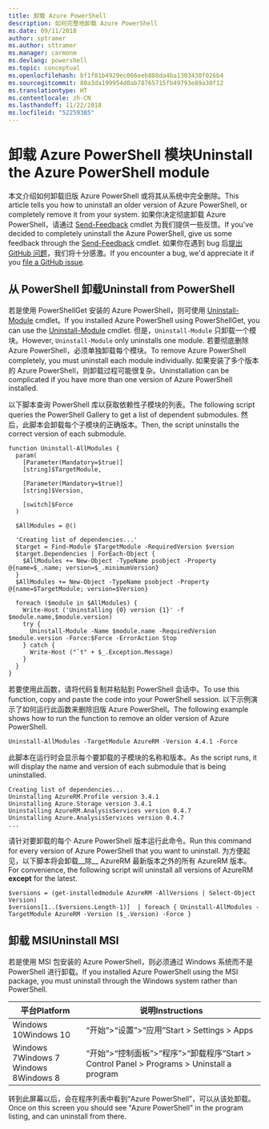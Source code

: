 ```yaml
---
title: 卸载 Azure PowerShell
description: 如何完整地卸载 Azure PowerShell
ms.date: 09/11/2018
author: sptramer
ms.author: sttramer
ms.manager: carmonm
ms.devlang: powershell
ms.topic: conceptual
ms.openlocfilehash: bf1f81b4929ec066eeb888da4ba1303430f026b4
ms.sourcegitcommit: 80a3da199954d0ab78765715fb49793e89a30f12
ms.translationtype: HT
ms.contentlocale: zh-CN
ms.lasthandoff: 11/22/2018
ms.locfileid: "52259385"
---
```

# <a name="uninstall-the-azure-powershell-module"></a><span data-ttu-id="ff45d-103">卸载 Azure PowerShell 模块</span><span class="sxs-lookup"><span data-stu-id="ff45d-103">Uninstall the Azure PowerShell module</span></span>

<span data-ttu-id="ff45d-104">本文介绍如何卸载旧版 Azure PowerShell 或将其从系统中完全删除。</span><span class="sxs-lookup"><span data-stu-id="ff45d-104">This article tells you how to uninstall an older version of Azure PowerShell, or completely remove it from your system.</span></span> <span data-ttu-id="ff45d-105">如果你决定彻底卸载 Azure PowerShell，请通过 [Send-Feedback](/powershell/module/azurerm.profile/send-feedback) cmdlet 为我们提供一些反馈。</span><span class="sxs-lookup"><span data-stu-id="ff45d-105">If you've decided to completely uninstall the Azure PowerShell, give us some feedback through the [Send-Feedback](/powershell/module/azurerm.profile/send-feedback) cmdlet.</span></span>
<span data-ttu-id="ff45d-106">如果你在遇到 bug 后[提出 GitHub 问题](https://github.com/azure/azure-powershell/issues)，我们将十分感激。</span><span class="sxs-lookup"><span data-stu-id="ff45d-106">If you encounter a bug, we'd appreciate it if you [file a GitHub issue](https://github.com/azure/azure-powershell/issues).</span></span>

## <a name="uninstall-from-powershell"></a><span data-ttu-id="ff45d-107">从 PowerShell 卸载</span><span class="sxs-lookup"><span data-stu-id="ff45d-107">Uninstall from PowerShell</span></span>

<span data-ttu-id="ff45d-108">若是使用 PowerShellGet 安装的 Azure PowerShell，则可使用 [Uninstall-Module](/powershell/module/powershellget/uninstall-module) cmdlet。</span><span class="sxs-lookup"><span data-stu-id="ff45d-108">If you installed Azure PowerShell using PowerShellGet, you can use the [Uninstall-Module](/powershell/module/powershellget/uninstall-module) cmdlet.</span></span> <span data-ttu-id="ff45d-109">但是，`Uninstall-Module` 只卸载一个模块。</span><span class="sxs-lookup"><span data-stu-id="ff45d-109">However, `Uninstall-Module` only uninstalls one module.</span></span> <span data-ttu-id="ff45d-110">若要彻底删除 Azure PowerShell，必须单独卸载每个模块。</span><span class="sxs-lookup"><span data-stu-id="ff45d-110">To remove Azure PowerShell completely, you must uninstall each module individually.</span></span> <span data-ttu-id="ff45d-111">如果安装了多个版本的 Azure PowerShell，则卸载过程可能很复杂。</span><span class="sxs-lookup"><span data-stu-id="ff45d-111">Uninstallation can be complicated if you have more than one version of Azure PowerShell installed.</span></span>

<span data-ttu-id="ff45d-112">以下脚本查询 PowerShell 库以获取依赖性子模块的列表。</span><span class="sxs-lookup"><span data-stu-id="ff45d-112">The following script queries the PowerShell Gallery to get a list of dependent submodules.</span></span> <span data-ttu-id="ff45d-113">然后，此脚本会卸载每个子模块的正确版本。</span><span class="sxs-lookup"><span data-stu-id="ff45d-113">Then, the script uninstalls the correct version of each submodule.</span></span>

```powershell-interactive
function Uninstall-AllModules {
  param(
    [Parameter(Mandatory=$true)]
    [string]$TargetModule,

    [Parameter(Mandatory=$true)]
    [string]$Version,

    [switch]$Force
  )

  $AllModules = @()

  'Creating list of dependencies...'
  $target = Find-Module $TargetModule -RequiredVersion $version
  $target.Dependencies | ForEach-Object {
    $AllModules += New-Object -TypeName psobject -Property @{name=$_.name; version=$_.minimumVersion}
  }
  $AllModules += New-Object -TypeName psobject -Property @{name=$TargetModule; version=$Version}

  foreach ($module in $AllModules) {
    Write-Host ('Uninstalling {0} version {1}' -f $module.name,$module.version)
    try {
      Uninstall-Module -Name $module.name -RequiredVersion $module.version -Force:$Force -ErrorAction Stop
    } catch {
      Write-Host ("`t" + $_.Exception.Message)
    }
  }
}
```

<span data-ttu-id="ff45d-114">若要使用此函数，请将代码复制并粘贴到 PowerShell 会话中。</span><span class="sxs-lookup"><span data-stu-id="ff45d-114">To use this function, copy and paste the code into your PowerShell session.</span></span> <span data-ttu-id="ff45d-115">以下示例演示了如何运行此函数来删除旧版 Azure PowerShell。</span><span class="sxs-lookup"><span data-stu-id="ff45d-115">The following example shows how to run the function to remove an older version of Azure PowerShell.</span></span>

```powershell-interactive
Uninstall-AllModules -TargetModule AzureRM -Version 4.4.1 -Force
```

<span data-ttu-id="ff45d-116">此脚本在运行时会显示每个要卸载的子模块的名称和版本。</span><span class="sxs-lookup"><span data-stu-id="ff45d-116">As the script runs, it will display the name and version of each submodule that is being uninstalled.</span></span>

```output
Creating list of dependencies...
Uninstalling AzureRM.Profile version 3.4.1
Uninstalling Azure.Storage version 3.4.1
Uninstalling AzureRM.AnalysisServices version 0.4.7
Uninstalling Azure.AnalysisServices version 0.4.7
...
```

<span data-ttu-id="ff45d-117">请针对要卸载的每个 Azure PowerShell 版本运行此命令。</span><span class="sxs-lookup"><span data-stu-id="ff45d-117">Run this command for every version of Azure PowerShell that you want to uninstall.</span></span> <span data-ttu-id="ff45d-118">为方便起见，以下脚本将会卸载__除__ AzureRM 最新版本之外的所有 AzureRM 版本。</span><span class="sxs-lookup"><span data-stu-id="ff45d-118">For convenience, the following script will uninstall all versions of AzureRM __except__ for the latest.</span></span>

```powershell-interactive
$versions = (get-installedmodule AzureRM -AllVersions | Select-Object Version)
$versions[1..($versions.Length-1)]  | foreach { Uninstall-AllModules -TargetModule AzureRM -Version ($_.Version) -Force }
```

## <a name="uninstall-msi"></a><span data-ttu-id="ff45d-119">卸载 MSI</span><span class="sxs-lookup"><span data-stu-id="ff45d-119">Uninstall MSI</span></span>

<span data-ttu-id="ff45d-120">若是使用 MSI 包安装的 Azure PowerShell，则必须通过 Windows 系统而不是 PowerShell 进行卸载。</span><span class="sxs-lookup"><span data-stu-id="ff45d-120">If you installed Azure PowerShell using the MSI package, you must uninstall through the Windows system rather than PowerShell.</span></span>

| <span data-ttu-id="ff45d-121">平台</span><span class="sxs-lookup"><span data-stu-id="ff45d-121">Platform</span></span> | <span data-ttu-id="ff45d-122">说明</span><span class="sxs-lookup"><span data-stu-id="ff45d-122">Instructions</span></span> |
|----------|--------------|
| <span data-ttu-id="ff45d-123">Windows 10</span><span class="sxs-lookup"><span data-stu-id="ff45d-123">Windows 10</span></span> | <span data-ttu-id="ff45d-124">“开始”>“设置”>“应用”</span><span class="sxs-lookup"><span data-stu-id="ff45d-124">Start > Settings > Apps</span></span> |
| <span data-ttu-id="ff45d-125">Windows 7</span><span class="sxs-lookup"><span data-stu-id="ff45d-125">Windows 7</span></span> </br><span data-ttu-id="ff45d-126">Windows 8</span><span class="sxs-lookup"><span data-stu-id="ff45d-126">Windows 8</span></span> | <span data-ttu-id="ff45d-127">“开始”>“控制面板”>“程序”>“卸载程序”</span><span class="sxs-lookup"><span data-stu-id="ff45d-127">Start > Control Panel > Programs > Uninstall a program</span></span> |

<span data-ttu-id="ff45d-128">转到此屏幕以后，会在程序列表中看到“Azure PowerShell”，可以从该处卸载。</span><span class="sxs-lookup"><span data-stu-id="ff45d-128">Once on this screen you should see "Azure PowerShell" in the program listing, and can uninstall from there.</span></span>
